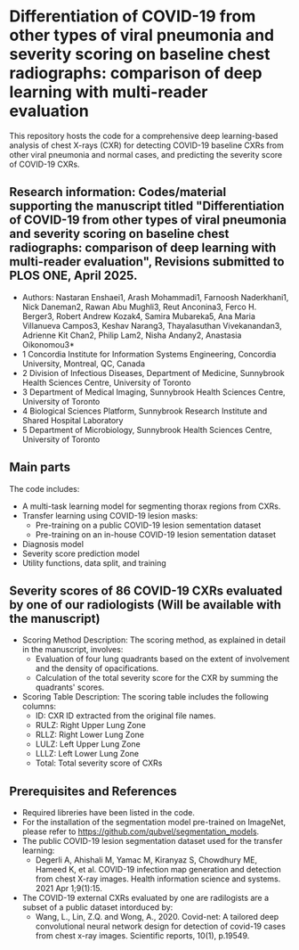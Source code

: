 # Differentiation of COVID-19 from other types of viral pneumonia and severity scoring on baseline chest radiographs: comparison of deep learning with multi-reader evaluation 
This repository hosts the code for a comprehensive deep learning-based analysis of chest X-rays (CXR) for detecting COVID-19 baseline CXRs from other viral pneumonia and normal cases, and predicting the severity score of COVID-19 CXRs. 
## Research information: Codes/material supporting the manuscript titled "Differentiation of COVID-19 from other types of viral pneumonia and severity scoring on baseline chest radiographs: comparison of deep learning with multi-reader evaluation", Revisions submitted to PLOS ONE, April 2025.
* Authors: Nastaran Enshaei1, Arash Mohammadi1, Farnoosh Naderkhani1, Nick Daneman2, Rawan Abu Mughli3, Reut Anconina3, Ferco H. Berger3, Robert Andrew Kozak4, Samira Mubareka5, Ana Maria Villanueva Campos3, Keshav Narang3, Thayalasuthan Vivekanandan3, Adrienne Kit Chan2, Philip Lam2, Nisha Andany2, Anastasia Oikonomou3*
* 1	Concordia Institute for Information Systems Engineering, Concordia University, Montreal, QC, Canada
* 2	Division of Infectious Diseases, Department of Medicine, Sunnybrook Health Sciences Centre, University of Toronto
* 3	Department of Medical Imaging, Sunnybrook Health Sciences Centre, University of Toronto
* 4	Biological Sciences Platform, Sunnybrook Research Institute and Shared Hospital Laboratory
* 5	Department of Microbiology, Sunnybrook Health Sciences Centre, University of Toronto

## Main parts
The code includes:
* A multi-task learning model for segmenting thorax regions from CXRs.
* Transfer learning using COVID-19 lesion masks: 
  * Pre-training on a public COVID-19 lesion sementation dataset
  * Pre-training on an in-house COVID-19 lesion sementation dataset
* Diagnosis model
* Severity score prediction model
* Utility functions, data split, and training

## Severity scores of  86 COVID-19 CXRs evaluated by one of our radiologists (Will be available with the manuscript)
* Scoring Method Description: The scoring method, as explained in detail in the manuscript, involves:
    *  Evaluation of four lung quadrants based on the extent of involvement and the density of opacifications.
    *  Calculation of the total severity score for the CXR by summing the quadrants' scores.
* Scoring Table Description: The scoring table includes the following columns:
    *  ID: CXR ID extracted from the original file names.
    *  RULZ: Right Upper Lung Zone
    *  RLLZ: Right Lower Lung Zone
    *  LULZ: Left Upper Lung Zone
    *  LLLZ: Left Lower Lung Zone
    *  Total: Total severity score of CXRs

## Prerequisites and References
* Required libreries have been listed in the code.
* For the installation of the segmentation model pre-trained on ImageNet, please refer to https://github.com/qubvel/segmentation_models.
* The public COVID-19 lesion segmentation dataset used for the transfer learning:
  * Degerli A, Ahishali M, Yamac M, Kiranyaz S, Chowdhury ME, Hameed K, et al. COVID-19 infection map generation and detection from chest X-ray images. Health information science and systems. 2021 Apr 1;9(1):15.
* The COVID-19 external CXRs evaluated by one are radilogists are a subset of a public dataset intorduced by:
  * Wang, L., Lin, Z.Q. and Wong, A., 2020. Covid-net: A tailored deep convolutional neural network design for detection of covid-19 cases from chest x-ray images. Scientific reports, 10(1), p.19549.
